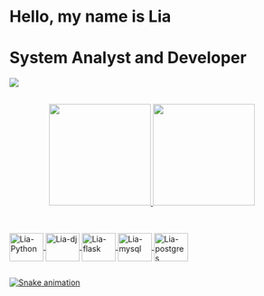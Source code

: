 # Hello, my name is Lia
# System Analyst and Developer 











 <a href="https://www.linkedin.com/in/lia-pires/" target="_blank"><img src="https://img.shields.io/badge/-LinkedIn-%230077B5?style=for-the-badge&logo=linkedin&logoColor=white" target="_blank"></a> 

##

<div align="center">
  <a href="https://github.com/Lia-Pires">
  <img height="180em" src="https://github-readme-stats.vercel.app/api?username=Lia-Pires&show_icons=true&theme=monokai&include_all_commits=true&count_private=true"/>
  
  
  
  <img height="180em" src="https://github-readme-stats.vercel.app/api/top-langs/?username=Lia-Pires&layout=compact&langs_count=7&theme=monokai"/>    
</div>

##

<div style="display: inline_block"><br>

  <img align="center" alt="Lia-Python" height="50" width="60" src="https://cdn.jsdelivr.net/gh/devicons/devicon/icons/python/python-original-wordmark.svg">
  <img align="center" alt="Lia-dj" height="50" width="60" src="https://cdn.jsdelivr.net/gh/devicons/devicon/icons/django/django-plain-wordmark.svg"> 
  <img align="center" alt="Lia-flask" height="50" width="60" src="https://cdn.jsdelivr.net/gh/devicons/devicon/icons/flask/flask-original-wordmark.svg"> 
  <img align="center" alt="Lia-mysql" height="50" width="60" src="https://cdn.jsdelivr.net/gh/devicons/devicon/icons/mysql/mysql-original-wordmark.svg"> 
  <img align="center" alt="Lia-postgres" height="50" width="60" src="https://cdn.jsdelivr.net/gh/devicons/devicon/icons/postgresql/postgresql-original-wordmark.svg">
  
    
  




##
 
<div> 
  
  ![Snake animation](https://github.com/Lia-Pires/Lia-Pires/blob/output/github-contribution-grid-snake.svg)
 
</div>
